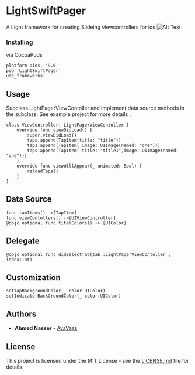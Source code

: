 # LightSwiftPager

A   Light framework for creating Slideing viewcontrollers for ios 
![Alt Text](https://media.giphy.com/media/aM98ApTjIK5iprKXII/giphy.gif)
### Installing

via CocoaPods

```
platform :ios, '9.0'
pod 'LightSwiftPager'
use_frameworks!
```


## Usage

Subclass LightPagerViewContoller  and implement data source methods in the subclass.
See example project for more details .

```
class ViewController: LightPagerViewContoller {
    override func viewDidLoad() {
        super.viewDidLoad()
        taps.append(TapItem(title: "title"))
        taps.append(TapItem( image: UIImage(named: "one")))
        taps.append(TapItem( title: "title1",image: UIImage(named: "one")))
    }
    override func viewWillAppear(_ animated: Bool) {
        reloadTaps()
    }
}
```

## Data Source
```
func tapItems() ->[TapItem]
func viewContollers() ->[UIViewController]
@objc optional func titelColors() -> [UIColor]
```
## Delegate
```
@objc optional func didSelectTab(tab :LightPagerViewContoller , index:Int)
```
## Customization
```
setTapBackgroundColor(_ color:UIColor)
setIndicatorBackGroundColor(_ color:UIColor)
```
## Authors

* **Ahmed Nasser** - [AvaVaas](https://github.com/AvaVaas)

## License

This project is licensed under the MIT License - see the [LICENSE.md](LICENSE.md) file for details



